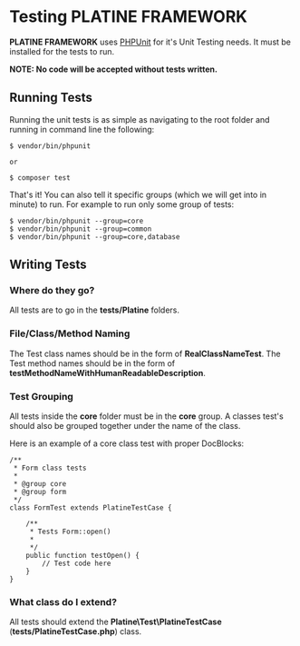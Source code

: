 # Testing PLATINE FRAMEWORK

**PLATINE FRAMEWORK** uses [PHPUnit](http://phpunit.de/) for it's Unit Testing needs. It must be installed for the tests to run.

**NOTE: No code will be accepted without tests written.**

## Running Tests

Running the unit tests is as simple as navigating to the root folder and running in command line the following:

    $ vendor/bin/phpunit
    
    or
    
    $ composer test

That's it! You can also tell it specific groups (which we will get into in minute) to run. For example to run only some group of tests:

    $ vendor/bin/phpunit --group=core
    $ vendor/bin/phpunit --group=common
    $ vendor/bin/phpunit --group=core,database

## Writing Tests

### Where do they go?

All tests are to go in the **tests/Platine** folders.

### File/Class/Method Naming

The Test class names should be in the form of **RealClassNameTest**. 
The Test method names should be in the form of **testMethodNameWithHumanReadableDescription**.

### Test Grouping

All tests inside the **core** folder must be in the **core** group.  A classes test's should also be grouped together under the name of the class.

Here is an example of a core class test with proper DocBlocks:

    /**
     * Form class tests
     *
     * @group core
     * @group form
     */
    class FormTest extends PlatineTestCase {

    	/**
    	 * Tests Form::open()
    	 *
    	 */
    	public function testOpen() {
    		// Test code here
    	}
    }


### What class do I extend?

All tests should extend the **Platine\Test\PlatineTestCase** (**tests/PlatineTestCase.php**) class.

